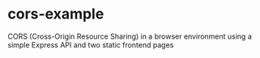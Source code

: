# cors-example
CORS (Cross-Origin Resource Sharing) in a browser environment using a simple Express API and two static frontend pages
